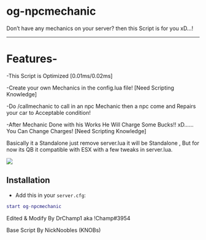 # og-npcmechanic
Don’t have any mechanics on your server? then this Script is for you xD...!

-------------------------------------------------------------------------------------------------------------------

# Features-
-This Script is Optimized [0.01ms/0.02ms]

-Create your own Mechanics in the config.lua file! [Need Scripting Knowledge]

-Do /callmechanic to call in an npc Mechanic then a npc come and Repairs your car to Acceptable condition!

-After Mechanic Done with his Works He Will Charge Some Bucks!! xD...... You Can Change Charges! [Need Scripting Knowledge]


Basically it a Standalone just remove server.lua it will be Standalone , But for now its QB it compatible with ESX with a few tweaks in server.lua. 

<a href="https://github.com/DrChamp1/og-npcmechanic">
    <img src="https://https://forum.cfx.re/uploads/default/original/4X/4/f/1/4f19d63583f91c115af928cf42882fcd410af8dc.jpeg">
 </a>

## Installation
- Add this in your `server.cfg`:

```lua
start og-npcmechanic
```

Edited & Modify By DrChamp1 aka !Champ#3954

Base Script By NickNoobles (KNOBs)
